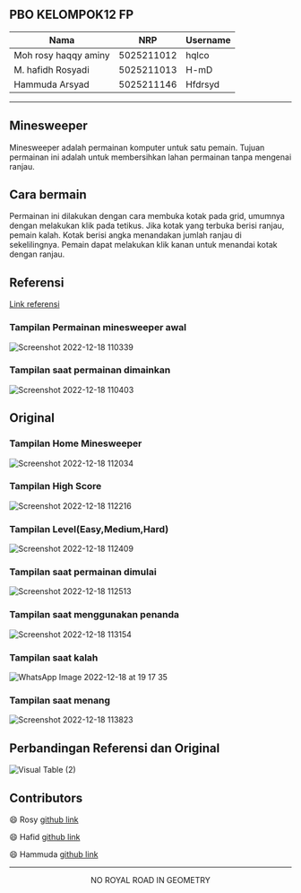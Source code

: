 ## PBO KELOMPOK12 FP
| Nama                      | NRP           |Username           |
|---------------------------|---------------|--------------|
|Moh rosy haqqy aminy       |5025211012     |hqlco          |
|M. hafidh Rosyadi          |5025211013     |H-mD           |
|Hammuda Arsyad             |5025211146     |Hfdrsyd           |

--------

## Minesweeper
Minesweeper adalah permainan komputer untuk satu pemain. Tujuan permainan ini adalah untuk membersihkan lahan permainan tanpa mengenai ranjau. 

## Cara bermain
Permainan ini dilakukan dengan cara membuka kotak pada grid, umumnya dengan melakukan klik pada tetikus. Jika kotak yang terbuka berisi ranjau, pemain kalah. Kotak berisi angka menandakan jumlah ranjau di sekelilingnya. Pemain dapat melakukan klik kanan untuk menandai kotak dengan ranjau.

## Referensi
[Link referensi](https://github.com/AlmasB/FXTutorials/blob/master/src/main/java/com/almasb/minesweeper/MinesweeperApp.java)

### Tampilan Permainan minesweeper awal

![Screenshot 2022-12-18 110339](https://user-images.githubusercontent.com/86828535/208280488-e180efa9-6938-43dd-a86e-d36716333e39.png)



### Tampilan saat permainan dimainkan

![Screenshot 2022-12-18 110403](https://user-images.githubusercontent.com/86828535/208280494-4881d3a5-9c2d-4e8f-80b0-29309790b021.png)










## Original

###  Tampilan Home Minesweeper
![Screenshot 2022-12-18 112034](https://user-images.githubusercontent.com/86828535/208280841-411aca7a-d39d-4ef0-80ac-0c9f3e172e96.png)

### Tampilan High Score

![Screenshot 2022-12-18 112216](https://user-images.githubusercontent.com/86828535/208280883-4dc0f776-8fb1-4bcf-8189-fc59b50fb5ec.png)

### Tampilan Level(Easy,Medium,Hard)

![Screenshot 2022-12-18 112409](https://user-images.githubusercontent.com/86828535/208280928-0fc468dc-b8de-4d2c-824f-7d39c16de2c1.png)

### Tampilan saat permainan dimulai

![Screenshot 2022-12-18 112513](https://user-images.githubusercontent.com/86828535/208280958-0bb25461-99b4-4edf-b030-f40cf74bec0b.png)


### Tampilan saat menggunakan penanda

![Screenshot 2022-12-18 113154](https://user-images.githubusercontent.com/86828535/208281347-d9d6f3ec-5dec-41a8-9c92-6062101d1fe7.png)

### Tampilan saat kalah

![WhatsApp Image 2022-12-18 at 19 17 35](https://user-images.githubusercontent.com/98505313/208297969-727fd5ab-7a2f-45d0-9b5b-462def219c9f.jpeg)

### Tampilan saat menang

![Screenshot 2022-12-18 113823](https://user-images.githubusercontent.com/86828535/208281516-ec50028f-1463-4417-92f5-bb57ae64d888.png)







## Perbandingan Referensi dan Original

![Visual Table (2)](https://user-images.githubusercontent.com/86828535/208280507-f08acf21-6908-4f82-94d8-54967f0602e3.jpg)


## Contributors 
😄 Rosy    [github link](https://github.com/hqlco)

😄 Hafid   [github link](https://github.com/Hfdrsyd)

😄 Hammuda [github link](https://github.com/H-mD)

-------
<p align="center"> 
  NO ROYAL ROAD IN GEOMETRY
</p>
